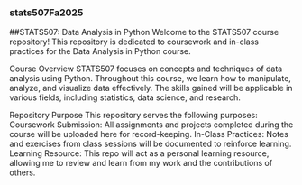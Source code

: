 ### stats507Fa2025

##STATS507: Data Analysis in Python
Welcome to the STATS507 course repository! This repository is dedicated to coursework and in-class practices for the Data Analysis in Python course.

Course Overview
STATS507 focuses on concepts and techniques of data analysis using Python. Throughout this course, we learn how to manipulate, analyze, and visualize data effectively. The skills gained will be applicable in various fields, including statistics, data science, and research.

Repository Purpose
This repository serves the following purposes:
Coursework Submission: All assignments and projects completed during the course will be uploaded here for record-keeping.
In-Class Practices: Notes and exercises from class sessions will be documented to reinforce learning.
Learning Resource: This repo will act as a personal learning resource, allowing me to review and learn from my work and the contributions of others.

